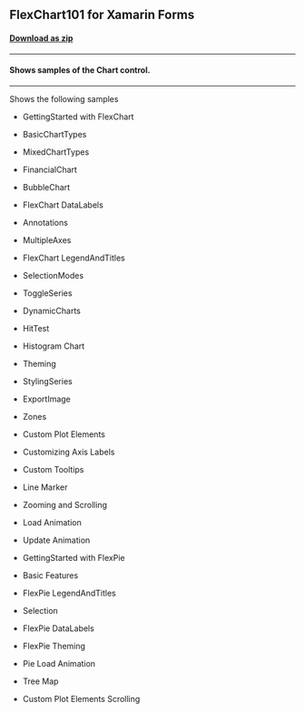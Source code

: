 ## FlexChart101 for Xamarin Forms
#### [Download as zip](https://downgit.github.io/#/home?url=https://github.com/GrapeCity/ComponentOne-Xamarin-Samples/tree/master/XF/FlexChart101)
____
#### Shows samples of the Chart control.
____
Shows the following samples


* GettingStarted with FlexChart
	

* BasicChartTypes
* MixedChartTypes
* FinancialChart
* BubbleChart
* FlexChart DataLabels
* Annotations
* MultipleAxes
* FlexChart LegendAndTitles


* SelectionModes
* ToggleSeries
* DynamicCharts
* HitTest


* Histogram Chart


* Theming
* StylingSeries
* ExportImage
* Zones
* Custom Plot Elements
* Customizing Axis Labels
* Custom Tooltips


* Line Marker
	

* Zooming and Scrolling


* Load Animation
	

* Update Animation
	

* GettingStarted with FlexPie
* Basic Features
* FlexPie LegendAndTitles
* Selection
* FlexPie DataLabels


* FlexPie Theming
	

* Pie Load Animation
* Tree Map
* Custom Plot Elements Scrolling
